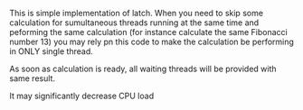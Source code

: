 This is simple implementation of latch. When you need to skip some calculation for sumultaneous threads running at the same time and peforming the same calculation 
(for instance calculate the same Fibonacci number 13) you may rely pn this code to make the calculation be performing in ONLY single thread.

As soon as calculation is ready, all waiting threads will be provided with same result.

It may significantly decrease CPU load
